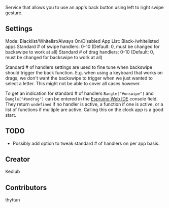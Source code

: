 Service that allows you to use an app's back button using left to right swipe gesture.

## Settings

Mode: Blacklist/Whitelist/Always On/Disabled
App List: Black-/whitelisted apps
Standard # of swipe handlers: 0-10 (Default: 0, must be changed for backswipe to work at all)
Standard # of drag handlers: 0-10 (Default: 0, must be changed for backswipe to work at all)


Standard # of handlers settings are used to fine tune when backswipe should trigger the back function. E.g. when using a keyboard that works on drags, we don't want the backswipe to trigger when we just wanted to select a letter. This might not be able to cover all cases however.

To get an indication for standard # of handlers `Bangle["#onswipe"]` and `Bangle["#ondrag"]` can be entered in the [Espruino Web IDE](https://www.espruino.com/ide) console field. They return `undefined` if no handler is active, a function if one is active, or a list of functions if multiple are active. Calling this on the clock app is a good start.

## TODO

- Possibly add option to tweak standard # of handlers on per app basis. 

## Creator
Kedlub

## Contributors
thyttan
